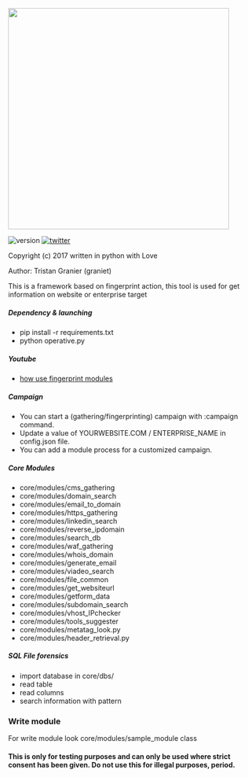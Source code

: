 <img src="https://s30.postimg.org/t64sh7kyp/operative4.png" width="450">

![version](https://img.shields.io/badge/version-1.0b-red.svg) [![twitter](https://img.shields.io/badge/twitter-@graniet75-blue.svg)](https://twitter.com/graniet75)

Copyright (c) 2017 written in python with Love

Author: Tristan Granier (graniet)

This is a framework based on fingerprint action, this tool is used for get information on website or enterprise target

##### Dependency & launching
+ pip install -r requirements.txt
+ python operative.py

##### Youtube
+ [how use fingerprint modules ](https://www.youtube.com/watch?v=3ogNpa8s16g)

##### Campaign

+ You can start a (gathering/fingerprinting) campaign with :campaign command.
+ Update a value of YOURWEBSITE.COM / ENTERPRISE_NAME in config.json file.
+ You can add a module process for a customized campaign.

##### Core Modules

+ core/modules/cms_gathering
+ core/modules/domain_search
+ core/modules/email_to_domain
+ core/modules/https_gathering
+ core/modules/linkedin_search
+ core/modules/reverse_ipdomain
+ core/modules/search_db
+ core/modules/waf_gathering
+ core/modules/whois_domain
+ core/modules/generate_email
+ core/modules/viadeo_search
+ core/modules/file_common
+ core/modules/get_websiteurl
+ core/modules/getform_data
+ core/modules/subdomain_search
+ core/modules/vhost_IPchecker
+ core/modules/tools_suggester
+ core/modules/metatag_look.py
+ core/modules/header_retrieval.py

##### SQL File forensics
+ import database in core/dbs/
+ read table
+ read columns
+ search information with pattern

### Write module

For write module look core/modules/sample_module class

#### This is only for testing purposes and can only be used where strict consent has been given. Do not use this for illegal purposes, period.
